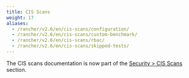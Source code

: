```yaml
---
title: CIS Scans
weight: 17
aliases:
  - /rancher/v2.6/en/cis-scans/configuration/
  - /rancher/v2.6/en/cis-scans/custom-benchmark/
  - /rancher/v2.6/en/cis-scans/rbac/
  - /rancher/v2.6/en/cis-scans/skipped-tests/
---
```


The CIS scans documentation is now part of the [Security > CIS Scans]({{<baseurl>}}/rancher/v2.6/en/security/cis-scans) section.
